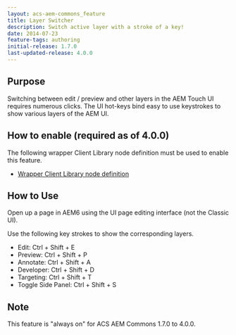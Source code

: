 ```yaml
---
layout: acs-aem-commons_feature
title: Layer Switcher
description: Switch active layer with a stroke of a key!
date: 2014-07-23
feature-tags: authoring
initial-release: 1.7.0
last-updated-release: 4.0.0
---
```


## Purpose

Switching between edit / preview and other layers in the AEM Touch UI requires numerous clicks. The UI hot-keys bind easy to use keystrokes to show various layers of the AEM UI.

## How to enable (required as of 4.0.0)

The following wrapper Client Library node definition must be used to enable this feature.

* [Wrapper Client Library node definition](https://github.com/Adobe-Consulting-Services/acs-aem-commons/blob/master/content/src/main/content/jcr_root/apps/acs-commons/authoring/switchlayers/.content.xml#L13-L19)

## How to Use

Open up a page in AEM6 using the UI page editing interface (not the Classic UI).

Use the following key strokes to show the corresponding layers.

* Edit: Ctrl + Shift + E
* Preview: Ctrl + Shift + P
* Annotate: Ctrl + Shift + A
* Developer: Ctrl + Shift + D
* Targeting: Ctrl + Shift + T
* Toggle Side Panel: Ctrl + Shift + S

## Note

This feature is "always on" for ACS AEM Commons 1.7.0 to 4.0.0.
